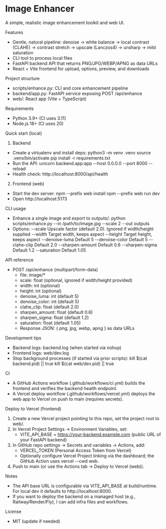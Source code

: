 # Image Enhancer

A simple, realistic image enhancement toolkit and web UI.

Features
- Gentle, natural pipeline: denoise → white balance → local contrast (CLAHE) → contrast stretch → upscale (Lanczos4) → unsharp → mild saturation
- CLI tool to process local files
- FastAPI backend API that returns PNG/JPG/WEBP/APNG as data URLs
- React + Vite frontend for upload, options, preview, and downloads

Project structure
- scripts/enhance.py: CLI and core enhancement pipeline
- backend/app.py: FastAPI service exposing POST /api/enhance
- web/: React app (Vite + TypeScript)

Requirements
- Python 3.9+ (CI uses 3.11)
- Node.js 18+ (CI uses 20)

Quick start (local)
1) Backend
- Create a virtualenv and install deps:
  python3 -m venv .venv
  source .venv/bin/activate
  pip install -r requirements.txt
- Run the API:
  uvicorn backend.app:app --host 0.0.0.0 --port 8000 --reload
- Health check: http://localhost:8000/api/health

2) Frontend (web)
- Start the dev server:
  npm --prefix web install
  npm --prefix web run dev
- Open http://localhost:5173

CLI usage
- Enhance a single image and export to outputs/: 
  python scripts/enhance.py --in /path/to/image.jpg --scale 2 --out outputs
- Options:
  --scale <float>            Upscale factor (default 2.0). Ignored if width/height supplied
  --width <int>              Target width, keeps aspect
  --height <int>             Target height, keeps aspect
  --denoise-luma <int>       Default 5
  --denoise-color <int>      Default 5
  --clahe-clip <float>       Default 2.0
  --sharpen-amount <float>   Default 0.6
  --sharpen-sigma <float>    Default 1.2
  --saturation <float>       Default 1.05

API reference
- POST /api/enhance (multipart/form-data)
  - file: image/*
  - scale: float (optional, ignored if width/height provided)
  - width: int (optional)
  - height: int (optional)
  - denoise_luma: int (default 5)
  - denoise_color: int (default 5)
  - clahe_clip: float (default 2.0)
  - sharpen_amount: float (default 0.6)
  - sharpen_sigma: float (default 1.2)
  - saturation: float (default 1.05)
  - Response JSON: { png, jpg, webp, apng } as data URLs

Development tips
- Backend logs: backend.log (when started via nohup)
- Frontend logs: web/dev.log
- Stop background processes (if started via prior scripts):
  kill $(cat backend.pid) || true
  kill $(cat web/dev.pid) || true

CI
- A GitHub Actions workflow (.github/workflows/ci.yml) builds the frontend and verifies the backend health endpoint.
- A Vercel deploy workflow (.github/workflows/vercel.yml) deploys the web app to Vercel on push to main (requires secrets).

Deploy to Vercel (frontend)
1) Create a new Vercel project pointing to this repo, set the project root to web/.
2) In Vercel Project Settings → Environment Variables, set:
   - VITE_API_BASE = https://your-backend.example.com (public URL of your FastAPI backend)
3) In GitHub repo settings → Secrets and variables → Actions, add:
   - VERCEL_TOKEN (Personal Access Token from Vercel)
   - Optionally configure Vercel Project linking via the dashboard; the GitHub Action uses vercel --cwd web.
4) Push to main (or use the Actions tab → Deploy to Vercel (web)).

Notes
- The API base URL is configurable via VITE_API_BASE at build/runtime. For local dev it defaults to http://localhost:8000.
- If you want to deploy the backend on a managed host (e.g., Railway/Render/Fly), I can add infra files and workflows.

License
- MIT (update if needed)
